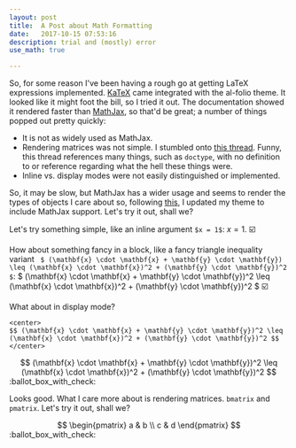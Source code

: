 ```yaml
---
layout: post
title:  A Post about Math Formatting
date:   2017-10-15 07:53:16
description: trial and (mostly) error
use_math: true

---
```

So, for some reason I've been having a rough go at getting LaTeX expressions implemented.  [KaTeX](https://khan.github.io/KaTeX) came integrated with the al-folio theme.  It looked like it might foot the bill, so I tried it out.  The documentation showed it rendered faster than [MathJax](https://www.mathjax.org), so that'd be great; a number of things popped out pretty quickly:
* It is not as widely used as MathJax.
* Rendering matrices was not simple.  I stumbled onto [this thread](https://github.com/Khan/KaTeX/issues/674).  Funny, this thread references many things, such as ```doctype```, with no definition to or reference regarding what the hell these things were.
* Inline vs. display modes were not easily distinguished or implemented.

So, it may be slow, but MathJax has a wider usage and seems to render the types of objects I care about so, following [this](http://haixing-hu.github.io/programming/2013/09/20/how-to-use-mathjax-in-jekyll-generated-github-pages/), I updated my theme to include MathJax support.  Let's try it out, shall we?

Let's try something simple, like an inline argument ```$x = 1$```: $x = 1$. :ballot_box_with_check:

How about something fancy in a block, like a fancy triangle inequality variant ``` $ (\mathbf{x} \cdot \mathbf{x} + \mathbf{y} \cdot \mathbf{y}) \leq (\mathbf{x} \cdot \mathbf{x})^2 + (\mathbf{y} \cdot \mathbf{y})^2 $```:
$ (\mathbf{x} \cdot \mathbf{x} + \mathbf{y} \cdot \mathbf{y})^2 \leq (\mathbf{x} \cdot \mathbf{x})^2 + (\mathbf{y} \cdot \mathbf{y})^2 $ :ballot_box_with_check:

What about in display mode?
```
<center>
$$ (\mathbf{x} \cdot \mathbf{x} + \mathbf{y} \cdot \mathbf{y})^2 \leq (\mathbf{x} \cdot \mathbf{x})^2 + (\mathbf{y} \cdot \mathbf{y})^2 $$
</center>
```
<center>
$$ (\mathbf{x} \cdot \mathbf{x} + \mathbf{y} \cdot \mathbf{y})^2 \leq (\mathbf{x} \cdot \mathbf{x})^2 + (\mathbf{y} \cdot \mathbf{y})^2 $$
</center> :ballot_box_with_check:

Looks good.  What I care more about is rendering matrices.   ```bmatrix``` and ```pmatrix```.  Let's try it out, shall we?

<center>
$$ \begin{pmatrix} 
a & b \\ 
c & d 
\end{pmatrix} $$
</center> :ballot_box_with_check: